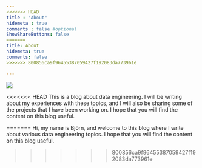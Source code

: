 ```yaml
---
<<<<<<< HEAD
title : "About"
hidemeta : true
comments : false #optional
ShowShareButtons: false
=======
title: About
hidemeta: true
comments: false
>>>>>>> 800856ca9f96455387059427f192083da773961e

---
```

![](/uploads/avatar.jpg)

<<<<<<< HEAD
This is a blog about data engineering. I will be writing about my experiences with these topics, and I will also be sharing some of the projects that I have been working on. I hope that you will find the content on this blog useful.

=======
Hi, my name is Björn, and welcome to this blog where I write about various data engineering topics. I hope that you will find the content on this blog useful.
>>>>>>> 800856ca9f96455387059427f192083da773961e
